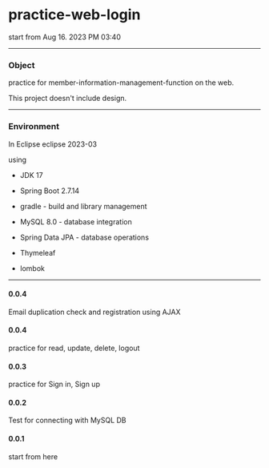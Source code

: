 # practice-web-login
  start from Aug 16. 2023 PM 03:40

****
### Object

practice for member-information-management-function on the web.

This project doesn't include design.

****
### Environment
  In Eclipse eclipse 2023-03

  using 

  
- JDK 17

  
- Spring Boot 2.7.14


- gradle - build and library management


- MySQL 8.0 - database integration


- Spring Data JPA - database operations

  
- Thymeleaf


- lombok



****

#### 0.0.4


Email duplication check and registration using AJAX


#### 0.0.4


practice for read, update, delete, logout


#### 0.0.3

practice for Sign in, Sign up


#### 0.0.2

Test for connecting with MySQL DB


#### 0.0.1

start from here

